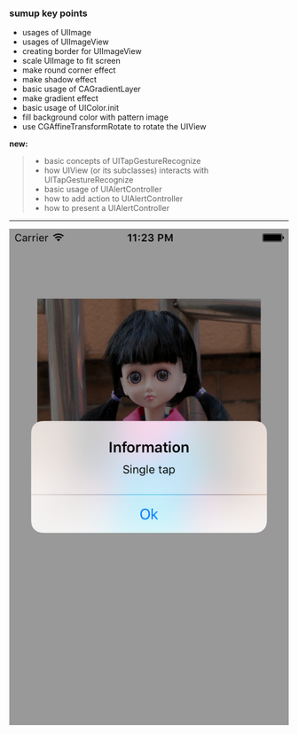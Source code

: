 ### sumup key points
* usages of UIImage
* usages of UIImageView
* creating border for UIImageView
* scale UIImage to fit screen
* make round corner effect
* make shadow effect
* basic usage of CAGradientLayer
* make gradient effect
* basic usage of UIColor.init
* fill background color with pattern image
* use CGAffineTransformRotate to rotate the UIView

**new:**
> * basic concepts of UITapGestureRecognize
> * how UIView (or its subclasses) interacts with UITapGestureRecognize
> * basic usage of UIAlertController
> * how to add action to UIAlertController
> * how to present a UIAlertController

---

![result](2-10.png)
